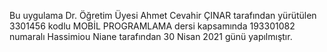 
Bu uygulama Dr. Öğretim Üyesi Ahmet Cevahir ÇINAR tarafından yürütülen 3301456 kodlu MOBİL PROGRAMLAMA dersi kapsamında 193301082 numaralı Hassimiou Niane tarafından 30 Nisan 2021 günü yapılmıştır.
